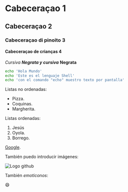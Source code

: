 # Cabeceraçao 1
## Cabeceraçao 2
### Cabeceraçao di pinoito 3
#### Cabeceraçao de crianças 4
*Cursiva* ***Negrata y cursiva***
**Negrata**
```sh
echo 'Hola Mundo'
echo 'Este es el lenguaje Shell'
echo 'con el comando "echo" muestro texto por pantalla'
```
Listas no ordenadas:

* Pizza.
* Coquinas.
* Margherita.

Listas ordenadas:

1. Jesús
2. Oyola.
3. Borrego.

[Google](http://google.com).

También puedo introducir imágenes:

![Logo github](https://github.com/apple-touch-icon.png)

También *emoticonos*:

:smile:
